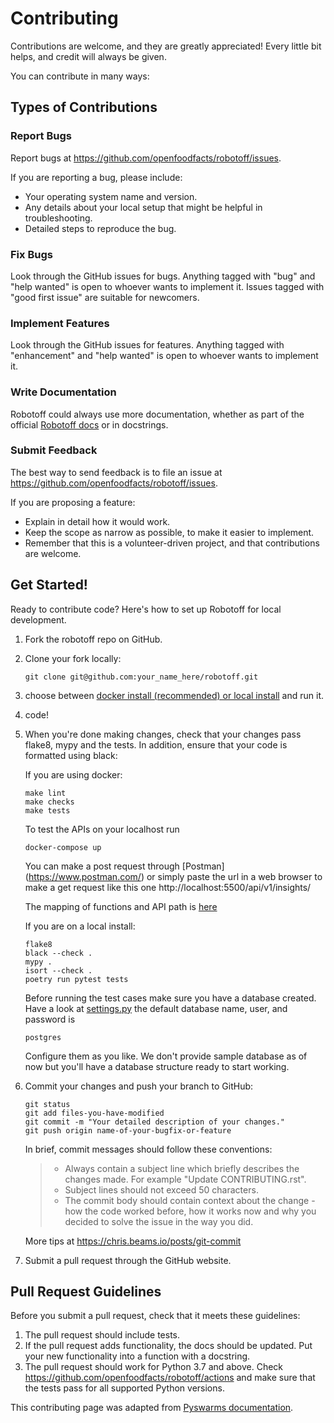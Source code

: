 # Contributing

Contributions are welcome, and they are greatly appreciated! Every little bit helps, and credit will always be given.

You can contribute in many ways:

## Types of Contributions

### Report Bugs

Report bugs at <https://github.com/openfoodfacts/robotoff/issues>.

If you are reporting a bug, please include:

- Your operating system name and version.
- Any details about your local setup that might be helpful in troubleshooting.
- Detailed steps to reproduce the bug.

### Fix Bugs

Look through the GitHub issues for bugs. Anything tagged with "bug" and "help wanted" is open to whoever wants to implement it. Issues tagged with "good first issue" are suitable for newcomers.

### Implement Features

Look through the GitHub issues for features. Anything tagged with "enhancement" and "help wanted" is open to whoever wants to implement it.

### Write Documentation

Robotoff could always use more documentation, whether as part of the official [Robotoff docs](https://github.com/openfoodfacts/robotoff/tree/master/doc) or in docstrings.

### Submit Feedback

The best way to send feedback is to file an issue at
<https://github.com/openfoodfacts/robotoff/issues>.

If you are proposing a feature:

- Explain in detail how it would work.
- Keep the scope as narrow as possible, to make it easier to implement.
- Remember that this is a volunteer-driven project, and that contributions are welcome.

## Get Started!

Ready to contribute code? Here's how to set up Robotoff for local development.

1.  Fork the robotoff repo on GitHub.
2.  Clone your fork locally:

    ```
    git clone git@github.com:your_name_here/robotoff.git
    ```
3. choose between [docker install (recommended) or local install](../how-to-guides/deployment/dev-install.md) and run it.
   
4. code!

5.  When you're done making changes, check that your changes pass flake8, mypy and the tests. In addition, ensure that your code is formatted using black:

    If you are using docker:

    ```
    make lint
    make checks
    make tests
    ```
    To test the APIs on your localhost run 

    ```
    docker-compose up
    ```

    You can make a post request through [Postman] (https://www.postman.com/) or simply paste the url in a web browser to make a get request like this one http://localhost:5500/api/v1/insights/

    The mapping of functions and API path is [here](../../robotoff/app/api.py#L1083) 

    If you are on a local install:

    ```
    flake8
    black --check .
    mypy .
    isort --check .
    poetry run pytest tests
    ```

    Before running the test cases make sure you have a database created. Have a look at [settings.py](../../robotoff/settings.py#L131) the default database name, user, and password is

    ```
    postgres
    ```
    Configure them as you like. We don't provide sample database as of now but you'll have a database structure ready to start working.

6.  Commit your changes and push your branch to GitHub:

    ```
    git status
    git add files-you-have-modified
    git commit -m "Your detailed description of your changes."
    git push origin name-of-your-bugfix-or-feature
    ```

    In brief, commit messages should follow these conventions:

    > - Always contain a subject line which briefly describes the changes made. For example "Update CONTRIBUTING.rst".
    > - Subject lines should not exceed 50 characters.
    > - The commit body should contain context about the change - how the code worked before, how it works now and why you decided to solve the issue in the way you did.

    More tips at <https://chris.beams.io/posts/git-commit>

7.  Submit a pull request through the GitHub website.

## Pull Request Guidelines

Before you submit a pull request, check that it meets these guidelines:

1.  The pull request should include tests.
2.  If the pull request adds functionality, the docs should be updated. Put your new functionality into a function with a docstring.
3.  The pull request should work for Python 3.7 and above. Check <https://github.com/openfoodfacts/robotoff/actions> and make sure that the tests pass for all supported Python versions.

This contributing page was adapted from [Pyswarms documentation](https://github.com/ljvmiranda921/pyswarms/blob/master/CONTRIBUTING.rst).
